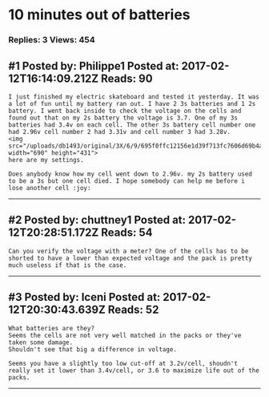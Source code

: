 # 10 minutes out of batteries

### Replies: 3 Views: 454

## \#1 Posted by: Philippe1 Posted at: 2017-02-12T16:14:09.212Z Reads: 90

```
I just finished my electric skateboard and tested it yesterday. It was a lot of fun until my battery ran out. I have 2 3s batteries and 1 2s battery. I went back inside to check the voltage on the cells and found out that on my 2s battery the voltage is 3.7. One of my 3s batteries had 3.4v on each cell. The other 3s battery cell number one had 2.96v cell number 2 had 3.31v and cell number 3 had 3.28v.
<img src="/uploads/db1493/original/3X/6/9/695f0ffc12156e1d39f713fc7606d69b4af67977.png" width="690" height="431"> 
here are my settings.

Does anybody know how my cell went down to 2.96v. my 2s battery used to be a 3s but one cell died. I hope somebody can help me before i lose another cell :joy:
```

---
## \#2 Posted by: chuttney1 Posted at: 2017-02-12T20:28:51.172Z Reads: 54

```
Can you verify the voltage with a meter? One of the cells has to be shorted to have a lower than expected voltage and the pack is pretty much useless if that is the case.
```

---
## \#3 Posted by: Iceni Posted at: 2017-02-12T20:30:43.639Z Reads: 52

```
What batteries are they?
Seems the cells are not very well matched in the packs or they've taken some damage.
Shouldn't see that big a difference in voltage.

Seems you have a slightly too low cut-off at 3.2v/cell, shoudn't really set it lower than 3.4v/cell, or 3.6 to maximize life out of the packs.
```

---
